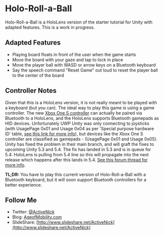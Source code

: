 # Holo-Roll-a-Ball
Holo-Roll-a-Ball is a HoloLens version of the starter tutorial for Unity with adapted features. This is a work in progress.

## Adapted Features
* Playing board floats in front of the user when the game starts
* Move the board with your gaze and tap to lock in place
* Move the player ball with WASD or arrow keys on a Bluetooth keyboard
* Say the speech command "Reset Game" out loud to reset the player ball to the center of the board 

## Controller Notes
Given that this is a HoloLens version, it is not really meant to be played with a keyboard (but you can). The ideal way to play this game is using a game controller. The new [Xbox One S controller](http://amzn.to/2bdIbNM) can actually be paired via Bluetooth to a HoloLens, and the HoloLens supports Bluetooth gamepads as HID devices. Unfortunately UWP Unity was only connecting to joysticks (with UsagePage 0x01 and Usage 0x04 as per 'Special purpose hardware ID' table, [see this link for more info](https://msdn.microsoft.com/en-us/library/windows/hardware/ff538842(v=vs.85).aspx)), but devices like the Xbox One S controller are classified as gamepads - (UsagePage 0x01 and Usage 0x05). Unity has fixed the problem in their main branch, and will graft the fixes to upcoming Unity 5.3 and 5.4. The fix has landed in 5.3 and is in queue for 5.4. HoloLens is pulling from 5.4 line so this will propagate into the next release which happens after this lands in 5.4. [See this forum thread for more info](http://forum.unity3d.com/threads/has-anyone-gotten-a-controller-to-work-on-hololens-unity-yet.414122/#post-2737242).

**TL;DR:** You have to play this current version of Holo-Roll-a-Ball with a Bluetooth keyboard, but it will soon support Bluetooth controllers for a better experience.

## Follow Me
* Twitter: [@ActiveNick](http://twitter.com/ActiveNick)
* Blog: [AgeofMobility.com](http://AgeofMobility.com)
* SlideShare: [http://www.slideshare.net/ActiveNick](http://www.slideshare.net/ActiveNick)
